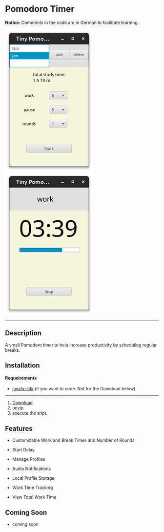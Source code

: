# Pomodoro Timer

**Notice:** Comments in the code are in German to facilitate learning.

![Screenshot](src/main/resources/de/tiny/screenshot1.png)
![Screenshot](src/main/resources/de/tiny/screenshot2.png)

---

## Description

A small Pomodoro timer to help increase productivity by scheduling regular breaks.

## Installation

#### Requeirements

- [javafx-sdk](https://gluonhq.com/products/javafx/)
  (if you want to code. Not for the Download below)

---

1. [Download](https://drive.google.com/file/d/132hrHVOHIh0chqfjkxOpVAcHzbwWIUSB/view?usp=drive_link)
2. unzip
3. execute the sript.

## Features

- Customizable Work and Break Times and Number of Rounds

- Start Delay

- Manage Profiles

- Audio Notifications

- Local Profile Storage

- Work Time Tracking

- View Total Work Time

## Coming Soon

- coming soon
